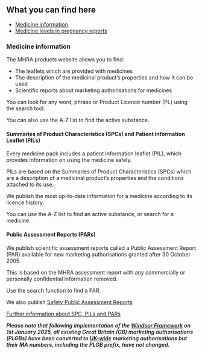 ## What you can find here

- [Medicine information](#medicine-information)
- [Medicine levels in pregnancy reports](#medicine-levels-in-pregnancy-reports)

### Medicine information

The MHRA products website allows you to find:

- The leaflets which are provided with medicines
- The description of the medicinal product’s properties and how it can be used
- Scientific reports about marketing authorisations for medicines

You can look for any word, phrase or Product Licence number (PL) using the search tool.

You can also use the A-Z list to find the active substance.

#### Summaries of Product Characteristics (SPCs) and Patient Information Leaflet (PILs)

Every medicine pack includes a patient information leaflet (PIL), which provides information on using the medicine safely.

PILs are based on the Summaries of Product Characteristics (SPCs) which are a description of a medicinal product’s properties and the conditions attached to its use.

We publish the most up-to-date information for a medicine according to its licence history.

You can use the A-Z list to find an active substance, or search for a medicine.

#### Public Assessment Reports (PARs)

We publish scientific assessment reports called a Public Assessment Report (PAR) available for new marketing authorisations granted after 30 October 2005.

This is based on the MHRA assessment report with any commercially or personally confidential information removed.

Use the search function to find a PAR.

We also publish [Safety Public Assessment Reports][spar]

[Further information about SPC, PILs and PARs][about]

<span style="font-weight: 555; font-style: italic;">Please note that following implementation of the [Windsor Framework][Windsor] on 1st January 2025, all existing Great Britain (GB) marketing authorisations (PLGBs) have been converted to [UK-wide][UK-W] marketing authorisations but their MA numbers, including the PLGB prefix, have not changed.</span>

[spar]: https://www.gov.uk/guidance/safety-public-assessment-reports
[about]: /about
[Windsor]:https://www.gov.uk/government/collections/mhra-windsor-framework
[UK-W]:https://www.gov.uk/government/publications/uk-wide-licensing-for-human-medicines/uk-wide-licensing-for-human-medicines

<!-- ### Medicine levels in pregnancy reports

We collected pregnancy pharmacokinetics data from literature and worked on a pregnancy mathematical modelling technique, known as physiologically based pharmacokinetics (PBPK) modelling, which may be used by healthcare professionals to predict medicine levels in pregnant women.

[Search for reports on medicine levels on the Medicine Levels in Pregnancy website](/medicine-levels-in-pregnancy).
 -->